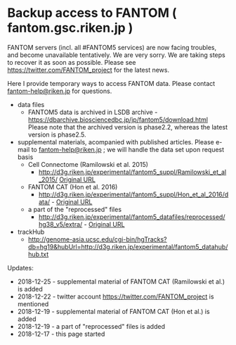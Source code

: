 # Backup access to FANTOM ( fantom.gsc.riken.jp )

FANTOM servers (incl. all #FANTOM5 services) are now facing troubles, and become unavailable tentatively. We are very sorry. We are taking steps to recover it as soon as possible. Please see https://twitter.com/FANTOM_project for the latest news.

Here I provide temporary ways to access FANTOM data. Please contact fantom-help@riken.jp for questions.

* data files
  - FANTOM5 data is archived in LSDB archive - https://dbarchive.biosciencedbc.jp/jp/fantom5/download.html Please note that the archived version is phase2.2, whereas the latest version is phase2.5. 
* supplemental materials, acompanied with published articles. Please e-mail to fantom-help@riken.jp ; we will handle the data set upon request basis
  - Cell Connectome (Ramilowski et al. 2015)
    - http://d3g.riken.jp/experimental/fantom5_suppl/Ramilowski_et_al_2015/ [Original URL](http://fantom.gsc.riken.jp/5/suppl/Ramilowski_et_al_2015)
  - FANTOM CAT (Hon et al. 2016)
    - http://d3g.riken.jp/experimental/fantom5_suppl/Hon_et_al_2016/data/ - [Original URL](http://fantom.gsc.riken.jp/5/suppl/Hon_et_al_2016)
  - a part of the "reprocessed" files
    - http://d3g.riken.jp/experimental/fantom5_datafiles/reprocessed/hg38_v5/extra/ - [Original URL](http://fantom.gsc.riken.jp/5/datafiles/reprocessed/hg38_v5/extra)
* trackHub
  - http://genome-asia.ucsc.edu/cgi-bin/hgTracks?db=hg19&hubUrl=http://d3g.riken.jp/experimental/fantom5_datahub/hub.txt


Updates:
* 2018-12-25 - supplemental material of FANTOM CAT (Ramilowski et al.) is added
* 2018-12-22 - twitter account https://twitter.com/FANTOM_project is mentioned
* 2018-12-19 - supplemental material of FANTOM CAT (Hon et al.) is added
* 2018-12-19 - a part of "reprocessed" files is added
* 2018-12-17 - this page started
